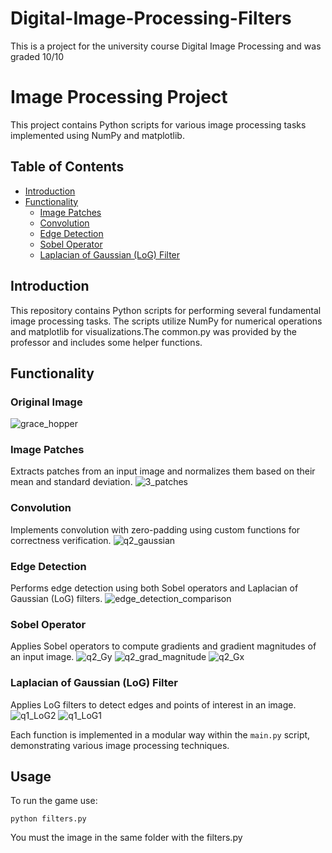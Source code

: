# Digital-Image-Processing-Filters
This is a project for the university course Digital Image Processing and was graded 10/10
# Image Processing Project

This project contains Python scripts for various image processing tasks implemented using NumPy and matplotlib.

## Table of Contents
- [Introduction](#introduction)
- [Functionality](#functionality)
  - [Image Patches](#image-patches)
  - [Convolution](#convolution)
  - [Edge Detection](#edge-detection)
  - [Sobel Operator](#sobel-operator)
  - [Laplacian of Gaussian (LoG) Filter](#laplacian-of-gaussian-log-filter)

## Introduction

This repository contains Python scripts for performing several fundamental image processing tasks. The scripts utilize NumPy for numerical operations and matplotlib for visualizations.The common.py was provided by the professor and includes some helper functions.

## Functionality

### Original Image
![grace_hopper](https://github.com/user-attachments/assets/87191cf3-e398-4c80-9dd8-fac93bda0de2)

### Image Patches

Extracts patches from an input image and normalizes them based on their mean and standard deviation.
![3_patches](https://github.com/user-attachments/assets/a01d9743-200b-4665-9c76-232fe6903a64)

### Convolution

Implements convolution with zero-padding using custom functions for correctness verification.
![q2_gaussian](https://github.com/user-attachments/assets/9c8e5281-827d-41a5-ac9f-1ff652db5e99)

### Edge Detection

Performs edge detection using both Sobel operators and Laplacian of Gaussian (LoG) filters.
![edge_detection_comparison](https://github.com/user-attachments/assets/4dabf57c-baed-41f3-b508-e7372052b37c)

### Sobel Operator

Applies Sobel operators to compute gradients and gradient magnitudes of an input image.
![q2_Gy](https://github.com/user-attachments/assets/4ac49ad1-d2a3-4c3a-87f0-fcbf8b511dab)
![q2_grad_magnitude](https://github.com/user-attachments/assets/75b7f6b8-397f-4d2b-8976-8213408d4ed1)
![q2_Gx](https://github.com/user-attachments/assets/8c4c2f6e-f657-429e-b9c8-8a4e82cee410)

### Laplacian of Gaussian (LoG) Filter

Applies LoG filters to detect edges and points of interest in an image.
![q1_LoG2](https://github.com/user-attachments/assets/6695647f-1a7e-42a5-a105-402a6c6869f5)
![q1_LoG1](https://github.com/user-attachments/assets/a6ed2c1d-d052-4098-881e-dca97b53f5a1)


Each function is implemented in a modular way within the `main.py` script, demonstrating various image processing techniques.
## Usage

To run the game use:

```
python filters.py
```
You must the image in the same folder with the filters.py
